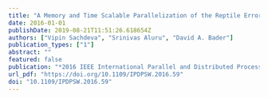 ```yaml
---
title: "A Memory and Time Scalable Parallelization of the Reptile Error-Correction Code"
date: 2016-01-01
publishDate: 2019-08-21T11:51:26.618654Z
authors: ["Vipin Sachdeva", "Srinivas Aluru", "David A. Bader"]
publication_types: ["1"]
abstract: ""
featured: false
publication: "*2016 IEEE International Parallel and Distributed Processing Symposium Workshops, IPDPS Workshops 2016, Chicago, IL, USA, May 23-27, 2016*"
url_pdf: "https://doi.org/10.1109/IPDPSW.2016.59"
doi: "10.1109/IPDPSW.2016.59"
---
```


